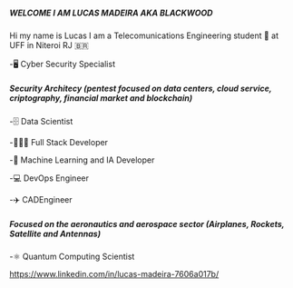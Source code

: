 #####	WELCOME I AM LUCAS MADEIRA AKA BLACKWOOD 
Hi my name is Lucas I am a Telecomunications Engineering student 📡 at UFF  in Niteroi RJ 🇧🇷

-🖥️ Cyber Security Specialist

#####      Security Architecy (pentest focused on data centers, cloud service, criptography, financial market and blockchain)
  
-🗄️  Data Scientist 
    
-🧑🏿‍💻 Full Stack Developer

-🤖 Machine Learning and IA Developer

-💻 DevOps Engineer 

-✈️ CADEngineer

#####      Focused on the aeronautics and aerospace sector (Airplanes, Rockets, Satellite and Antennas)

-⚛️ Quantum Computing Scientist

https://www.linkedin.com/in/lucas-madeira-7606a017b/
